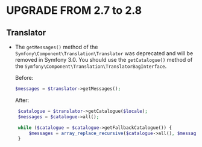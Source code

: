 ﻿UPGRADE FROM 2.7 to 2.8
=======================

Translator
----------
 * The `getMessages()` method of the `Symfony\Component\Translation\Translator` was deprecated and will be removed in
   Symfony 3.0. You should use the `getCatalogue()` method of the `Symfony\Component\Translation\TranslatorBagInterface`.

   Before:

   ```php
   $messages = $translator->getMessages();
   ```

   After:

   ```php
    $catalogue = $translator->getCatalogue($locale);
    $messages = $catalogue->all();

    while ($catalogue = $catalogue->getFallbackCatalogue()) {
        $messages = array_replace_recursive($catalogue->all(), $messages);
    }
   ```
